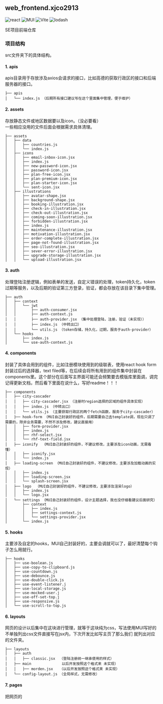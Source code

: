 ## web_frontend.xjco2913
![react](https://img.shields.io/badge/React-%20?style=for-the-badge&logo=React&color=blue)
![MUI](https://img.shields.io/badge/MUI-%20?style=for-the-badge&logo=MUI&color=white)
![Vite](https://img.shields.io/badge/VITE-%20?style=for-the-badge&logo=VITE&color=orange)
![lodash](https://img.shields.io/badge/lodash-%20?style=for-the-badge&logo=lodash&color=grey)


SE项目前端仓库

### 项目结构
src文件夹下的具体结构。

#### 1. apis
apis目录用于存放涉及axios会请求的接口，比如高德的获取行政区的接口和后端服务器的接口。
  
```
├── apis  
│   └── index.js （后期所有接口建议写在这个里面集中管理，便于维护）
```
  
#### 2. assets
  
存放静态文件或地区数据要以及icon。（没必要看）  
一些相应没用的文件后面会根据需求具体清理。
  
```
├── assets  
│   ├── data  
│   │   ├── countries.js  
│   │   └── index.js  
│   ├── icons  
│   │   ├── email-inbox-icon.jsx  
│   │   ├── index.js  
│   │   ├── new-password-icon.jsx  
│   │   ├── password-icon.jsx  
│   │   ├── plan-free-icon.jsx  
│   │   ├── plan-premium-icon.jsx  
│   │   ├── plan-starter-icon.jsx  
│   │   └── sent-icon.jsx  
│   ├── illustrations  
│   │   ├── avatar-shape.jsx  
│   │   ├── background-shape.jsx  
│   │   ├── booking-illustration.jsx  
│   │   ├── check-in-illustration.jsx  
│   │   ├── check-out-illustration.jsx  
│   │   ├── coming-soon-illustration.jsx  
│   │   ├── forbidden-illustration.jsx  
│   │   ├── index.js  
│   │   ├── maintenance-illustration.jsx  
│   │   ├── motivation-illustration.jsx  
│   │   ├── order-complete-illustration.jsx  
│   │   ├── page-not-found-illustration.jsx  
│   │   ├── seo-illustration.jsx  
│   │   ├── sever-error-illustration.jsx  
│   │   ├── upgrade-storage-illustration.jsx  
│   │   └── upload-illustration.jsx  
```
  
#### 3. auth
  
处理登陆注册逻辑，例如表单的发送，自定义错误的处理，token持久化，token过期等服务，以及后期的验证第三方登录，验证，都会存放在该目录下集中管理。
  
``` 
├── auth  
│   ├── context  
│   │   └── jwt  
│   │       ├── auth-consumer.jsx  
│   │       ├── auth-context.js  
│   │       ├── auth-provider.jsx （集中处理登陆，注册，验证（未实现））  
│   │       ├── index.js （中转出口）  
│   │       └── utils.js （token存储，持久化，过期，服务于auth-provider）  
│   └── hooks  
│       ├── index.js  
│       └── use-auth-context.js  
```
  
#### 4. components
  
封装了具体会用到的组件，比如注册模块使用到的级联表，使用react hook form封装过后的选择器，text filed等，在后续会将所有用到的组件集中封装在components里。这个部分在后面写主界面可能还会频繁要去模版库里面调，调完记得更新文档，然后看下里面在说什么，写好readme！！！
  
```
├── components  
│   ├── city-cascader   
│   │   ├── city-cascader.jsx （注册时region选择的区域的组件具体实现）  
│   │   ├── index.js （中转出口）  
│   │   └── utils.js （主要获取行政区的两个fetch函数，服务于city-cascader）  
│   ├── hook-form （MUI自己封装好的组件，后期需要自己去template调，现在只调了需要的，除非业务需要，不然不涉及修改，建议直接用）  
│   │   ├── form-provider.jsx   
│   │   ├── index.js  
│   │   ├── rhf-select.jsx  
│   │   └── rhf-text-field.jsx  
│   ├── iconify  （MUI自己封装好的组件，不建议修改，主要涉及icon动画，无需看懂）  
│   │   ├── iconify.jsx  
│   │   └── index.js  
│   ├── loading-screen （MUI自己封装好的组件，不建议修改，主要涉及加载动画的实现）  
│   │   ├── index.js  
│   │   ├── loading-screen.jsx  
│   │   └── splash-screen.jsx  
│   ├── logo  （MUI自己封装好的组件，不建议修改，主要涉及渲染logo）  
│   │   ├── index.js  
│   │   └── logo.jsx  
│   └── settings （MUI自己封装好的组件，设计主题选择，我也没仔细看建议后面研究）  
│       ├── context  
│       │   ├── index.js  
│       │   ├── settings-context.js  
│       │   └── settings-provider.jsx  
│       └── index.js  
```
  
#### 5. hooks
  
主要涉及自定的hooks，MUI自己封装好的，主要会调就可以了，最好清楚每个钩子怎么用就行。
  
```
├── hooks  
│   ├── use-boolean.js  
│   ├── use-copy-to-clipboard.js  
│   ├── use-countdown.js  
│   ├── use-debounce.js  
│   ├── use-double-click.js  
│   ├── use-event-listener.j  
│   ├── use-local-storage.js  
│   ├── use-mocked-user.j  
│   ├── use-off-set-top.j  
│   ├── use-responsive.js  
│   └── use-scroll-to-top.js  
```
  
#### 6. layouts
  
网页的设计以后集中在这块进行管理，就等于这块纯为css，写法使用MUI写好的不单独列出css文件直接写在jsx内，下次开发比如写主页了那么我们
就列出对应的文件夹。
  
```
├── layouts  
│   ├── auth  
│   │   ├── classic.jsx  （登陆注册统一继承使用的样式）  
│   ├── main              以后开发按照这个格式来 未实现）  
│   │   ├── morden.jsx   （以后开发按照这个格式来 未实现）  
│   └── config-layout.js （全局样式，无需修改）  
```
  
#### 7. pages
  
把网页的<title>和每个部分不同的视图结<view/>合起来提性能，但这个写法过于工业化了 然后导出这个组件在routes部分
和layout结合
  
```
├── pages  
│   ├── Home          （随便糊的 后面决定了要删）  
│   │   └── index.jsx （随便糊的 后面决定了要删）  
│   ├── Layout  
│   │   ├── index.jsx （随便糊的 后面决定了要删）  
│   │   └── index.scss（随便糊的 后面决定了要删）  
│   └── auth  
│       ├── login.jsx  
│       └── register.jsx 
```
  
### 8. routes
  
把pages部分导出的组件与layout部分导出的组件结合，导出成路由，方便管理。也就是说在这部分(html + js)与(css)结合。
  
```
├── routes  
│   ├── components （MUI自己封装的路由组件）  
│   │   ├── index.js  
│   │   └── router-link.jsx  
│   ├── hooks      （MUI自己定义的路由钩子）  
│   │   ├── index.js  
│   │   ├── use-active-link.js  
│   │   ├── use-params.js  
│   │   ├── use-pathname.js  
│   │   ├── use-router.js  
│   │   └── use-search-params.js  
│   ├── paths.js    （重要！！！集中管理了所有的页面路由）  
│   └── sections    （组装完成后导出成路由，以后所有页面的组装在这完成）  
│       ├── auth.jsx  
│       └── index.jsx  
```
  
### 9.sections
  
主要完成视图，简单点理解为在这里写好了html + js 然后导出。
  
```
├── sections  
│   ├── Home （随便糊的 后面改下名字开始写主页）  
│   └── auth  
│       └── jwt  
│           ├── index.js  
│           ├── jwt-login-view.jsx  
│           └── jwt-register-view.jsx  
```  
  
### 10.theme
  
MUI主题文件，以后需要可以在这里修改主题。具体参照MUI文档。
  
```
├── theme  
│   ├── css.js  
│   ├── custom-shadows.js  
│   ├── index.jsx  
│   ├── overrides  
│   │   ├── components  
│   │   │   ├── accordion.js  
│   │   │   ├── alert.js  
│   │   │   ├── appbar.js  
│   │   │   ├── autocomplete.js  
│   │   │   ├── avatar.js  
│   │   │   ├── backdrop.js  
│   │   │   ├── badge.js  
│   │   │   ├── breadcrumbs.js  
│   │   │   ├── button-group.js  
│   │   │   ├── button.js  
│   │   │   ├── card.js  
│   │   │   ├── checkbox.js  
│   │   │   ├── chip.js  
│   │   │   ├── css-baseline.js  
│   │   │   ├── data-grid.js  
│   │   │   ├── date-picker.jsx  
│   │   │   ├── dialog.js  
│   │   │   ├── drawer.js  
│   │   │   ├── fab.js  
│   │   │   ├── list.js  
│   │   │   ├── loading-button.js  
│   │   │   ├── menu.js  
│   │   │   ├── pagination.js  
│   │   │   ├── paper.js  
│   │   │   ├── popover.js  
│   │   │   ├── progress.js  
│   │   │   ├── radio.js  
│   │   │   ├── rating.js  
│   │   │   ├── select.js  
│   │   │   ├── skeleton.js  
│   │   │   ├── slider.js  
│   │   │   ├── stepper.js  
│   │   │   ├── svg-icon.js  
│   │   │   ├── switch.js  
│   │   │   ├── table.js  
│   │   │   ├── tabs.js  
│   │   │   ├── textfield.js  
│   │   │   ├── timeline.js  
│   │   │   ├── toggle-button.js  
│   │   │   ├── tooltip.js  
│   │   │   ├── tree-view.js  
│   │   │   └── typography.js  
│   │   ├── default-props.jsx  
│   │   └── index.js  
│   ├── palette.js  
│   ├── shadows.js  
│   └── typography.js  
```
  
### 11.utils
  
这个部分就是各个部分会用到的工具，最主要就是会用axios就可以了其他我来维护。
  
```
└── utils  
    ├── axios.js   （最主要的utils 设计get post delete 还有自定义error都在这个里面）  
    ├── change-case.js  （MUI自定义的大小写切换）  
    ├── format-time.js  （MUI自定义的时间统一）  
    ├── highlight.js     MUI定义的）  
    ├── storage-available.js （MUI定义的）  
    └── zh-en.js   （地区的中英文切换，可能后期还要维护）  
```
  
### 总结
整个前端项目打算主要依据MUI的template做减法，然后根据业务需要自己添加一些自定义的组件，整个项目最重要的就是弄懂结构，然后根据结构去实现功能。